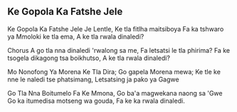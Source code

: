 ## Ke Gopola Ka Fatshe Jele

Ke Gopola Ka Fatshe Jele Je Lentle,
Ke tla fitlha maitsiboya
Fa ka tshwaro ya Mmoloki ke tla ema,
A ke tla rwala dinaledi?

Chorus
A go tla nna dinaledi 'rwalong sa me,
Fa letsatsi le tla phirima?
Fa ke tsogela dikagong tsa boikhutso,
A ke tla rwala dinaledi?

Mo Nonofong Ya Morena Ke Tla Dira;
Go gapela Morena mewa;
Ke tle ke nne le naledi tse phatsimang,
Letsatsing ja pako ya Gagwe

Go Tla Nna Boitumelo Fa Ke Mmona,
Go ba'a magwekana naong sa 'Gwe
Go ka itumedisa motseng wa gouda,
Fa ke ka rwala dinaledi.

